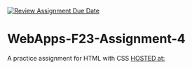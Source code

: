 [![Review Assignment Due Date](https://classroom.github.com/assets/deadline-readme-button-24ddc0f5d75046c5622901739e7c5dd533143b0c8e959d652212380cedb1ea36.svg)](https://classroom.github.com/a/4tKarLeg)
# WebApps-F23-Assignment-4
A practice assignment for HTML with CSS
[HOSTED at: ](https://44-563-webapps-f23.github.io/44563-webapps-f23-assignment4-JammulaSriLaxmiSathwika/playpart.html)
